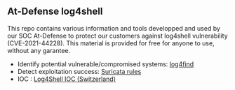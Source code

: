 ## At-Defense log4shell

This repo contains various information and tools developped and used by our SOC At-Defense to protect our customers against log4shell vulnerability (CVE-2021-44228). This material is provided for free for anyone to use, without any garantee. 

- Identify potential vulnerable/compromised systems: [log4find](https://github.com/e-XpertSolutions/atdefense-research/tree/master/log4shell/log4find)
- Detect exploitation success: [Suricata rules](https://github.com/e-XpertSolutions/atdefense-research/tree/master/log4shell/ids-rules)
- IOC : [Log4Shell IOC (Switzerland)](https://github.com/e-XpertSolutions/atdefense-research/tree/master/log4shell/IOC)

